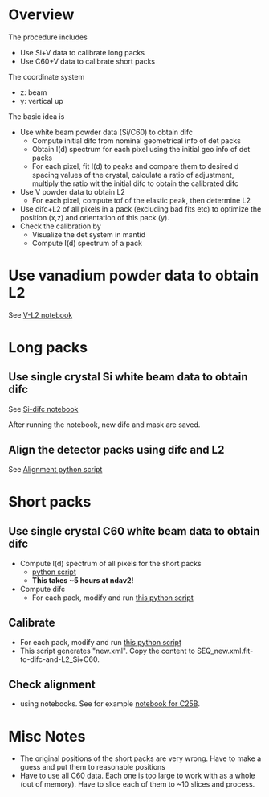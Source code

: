# Overview

The procedure includes
* Use Si+V data to calibrate long packs
* Use C60+V data to calibrate short packs

The coordinate system
* z: beam
* y: vertical up

The basic idea is
* Use white beam powder data (Si/C60) to obtain difc
  - Compute initial difc from nominal geometrical info of det packs
  - Obtain I(d) spectrum for each pixel using the initial geo info of det packs
  - For each pixel, fit I(d) to peaks and compare them to desired d spacing values of the crystal,
    calculate a ratio of adjustment, multiply the ratio wit the initial difc to obtain
    the calibrated difc
* Use V powder data to obtain L2
  - For each pixel, compute tof of the elastic peak, then determine L2
* Use difc+L2 of all pixels in a pack (excluding bad fits etc) to optimize the
  position (x,z) and orientation of this pack (y).
* Check the calibration by
  - Visualize the det system in mantid
  - Compute I(d) spectrum of a pack


# Use vanadium powder data to obtain L2

See [V-L2 notebook](./V-L2.ipynb)


# Long packs

## Use single crystal Si white beam data to obtain difc

See [Si-difc notebook](./Si-difc-2.ipynb)

After running the notebook, new difc and mask are saved.

## Align the detector packs using difc and L2

See [Alignment python script](./align_longpacks.py)

# Short packs

## Use single crystal C60 white beam data to obtain difc

* Compute I(d) spectrum of all pixels for the short packs
  - [python script](./C60-I_d_shortpacks.py)
  -  **This takes ~5 hours at ndav2!**
* Compute difc
  - For each pack, modify and run [this python script](./difc_shortpacks.py)

## Calibrate
* For each pack, modify and run [this python script](./align_shortpacks.py)
* This script generates "new.xml". Copy the content to SEQ_new.xml.fit-to-difc-and-L2_Si+C60.

## Check alignment
* using notebooks. See for example  [notebook for C25B](./check-C25B-only-C60.ipynb).


# Misc Notes

* The original positions of the short packs are very wrong. Have to make a guess and put them to reasonable positions
* Have to use all C60 data. Each one is too large to work with as a whole (out of memory). Have to slice each of
  them to ~10 slices and process.

